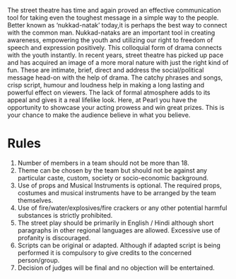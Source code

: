 <!-- TITLE: Nukkad-Natak -->
<!-- SUBTITLE: Nukkad Natak is a street play competition hosted and organised by Crimson Curtain during Pearl. -->
The street theatre has time and again proved an effective communication tool for taking even the toughest message in a simple way to the people. Better known as ‘nukkad-natak’ today,it is perhaps the best way to connect with the common man. Nukkad-nataks are an important tool in creating awareness, empowering the youth and utilizing our right to freedom of speech and expression positively. This colloquial form of drama connects with the youth instantly. In recent years, street theatre has picked up pace and has acquired an image of a more moral nature with just the right kind of fun. These are intimate, brief, direct and address the social/political message head-on with the help of drama. The catchy phrases and songs, crisp script, humour and loudness help in making a long lasting and powerful effect on viewers. The lack of formal atmosphere adds to its appeal and gives it a real lifelike look. Here, at Pearl you have the opportunity to showcase your acting prowess and win great prizes. This is your chance to make the audience believe in what you believe.
# Rules
1. Number of members in a team should not be more than 18.
2. Theme can be chosen by the team but should not be against any particular caste, custom, society or socio-economic background.
3. Use of props and Musical Instruments is optional. The required props, costumes and musical instruments have to be arranged by the team themselves.
4. Use of fire/water/explosives/fire crackers or any other potential harmful substances is strictly prohibited.
5. The street play should be primarily in English / Hindi although short paragraphs in other regional languages are allowed. Excessive use of profanity is discouraged.
6. Scripts can be original or adapted. Although if adapted script is being performed it is compulsory to give credits to the concerned person/group.
7. Decision of judges will be final and no objection will be entertained.